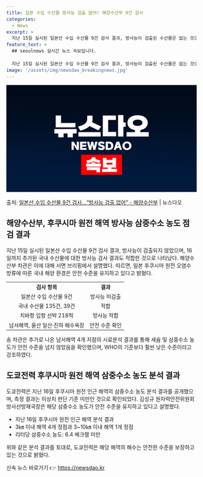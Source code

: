 ```yaml
---
title: 일본 수입 수산물 방사능 검출 없어! 해양수산부 9건 검사
categories:
  - News
excerpt: >
  지난 15일 실시된 일본산 수입 수산물 9건 검사 결과, 방사능이 검출된 수산물은 없는 것으로 조사됐다. 또…
feature_text: >
  ## seoulnews 실시간 뉴스 속보입니다.

  지난 15일 실시된 일본산 수입 수산물 9건 검사 결과, 방사능이 검출된 수산물은 없는 것으로 조사됐다. 또…
image: '/assets/img/newsdao_breakingnews.jpg'
---
```


![뉴스다오 속보](/assets/img/newsdao_breakingnews.jpg)

<p>출처: <a href="https://newsdao.kr/3604" rel="dofollow">일본산 수입 수산물 9건 검사…“방사능 검출 없어” - 해양수산부</a> | 뉴스다오</p>

<h2 data-ke-size="size26">해양수산부, 후쿠시마 원전 해역 방사능 삼중수소 농도 점검 결과</h2>
<p data-ke-size="size16">지난 15일 실시된 일본산 수입 수산물 9건 검사 결과, 방사능이 검출되지 않았으며, 16일까지 추가된 국내 수산물에 대한 방사능 검사 결과도 적합한 것으로 나타났다. 해양수산부 차관은 이에 대해 서면 브리핑에서 설명했다. 따르면, 일본 후쿠시마 원전 오염수 방류에 따른 국내 해양 환경은 안전 수준을 유지하고 있다고 밝혔다.</p>
<table>
	<tr>
		<td style="text-align: center; height: 17px;"><b>검사 항목</b></td>
		<td style="text-align: center; height: 17px;"><b>결과</b></td>
	</tr>
	<tr>
		<td style="text-align: center; height: 17px;">일본산 수입 수산물 9건</td>
		<td style="text-align: center; height: 17px;">방사능 미검출</td>
	</tr>
	<tr>
		<td style="text-align: center; height: 17px;">국내 수산물 135건, 39건</td>
		<td style="text-align: center; height: 17px;">적합</td>
	</tr>
	<tr>
		<td style="text-align: center; height: 17px;">치바항 입항 선박 218척</td>
		<td style="text-align: center; height: 17px;">방사능 적합</td>
	</tr>
	<tr>
		<td style="text-align: center; height: 17px;">남서해역, 울산 일산·진하 해수욕장</td>
		<td style="text-align: center; height: 17px;">안전 수준 확인</td>
	</tr>
</table>
<p data-ke-size="size16">송 차관은 추가로 나온 남서해역 4개 지점의 시료분석 결과를 통해 세슘 및 삼중수소 농도가 안전 수준을 넘지 않았음을 확인했으며, WHO의 기준보다 훨씬 낮은 수준이라고 강조하였다.</p>

<h2 data-ke-size="size26">도쿄전력 후쿠시마 원전 해역 삼중수소 농도 분석 결과</h2>
<p data-ke-size="size16">도쿄전력은 지난 16일 후쿠시마 원전 인근 해역의 삼중수소 농도 분석 결과를 공개했으며, 측정 결과는 이상치 판단 기준 미만인 것으로 확인되었다. 김성규 원자력안전위원회 방사선방재국장은 해당 삼중수소 농도가 안전 수준을 유지하고 있다고 설명했다.</p>
<ul>
	<li>지난 16일 후쿠시마 원전 인근 해역 분석 결과</li>
	<li>3㎞ 이내 해역 4개 정점과 3~10㎞ 이내 해역 1개 정점</li>
	<li>리터당 삼중수소 농도: 6.4 베크렐 미만</li>
</ul>
<p data-ke-size="size16">위와 같은 분석 결과를 토대로, 도쿄전력은 해당 해역의 해수는 안전한 수준을 보장하고 있는 것으로 밝혔다.</p> 

신속 뉴스 바로가기 👉 <a href="https://newsdao.kr" rel="dofollow">https://newsdao.kr</a>


